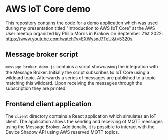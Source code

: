 # AWS IoT Core demo

This repository contains the code for a demo application which was used during my presentation titled "Introduction to AWS IoT Core" at the AWS User meetup organized by Philip Morris in Krakow on September 21st 2022: https://www.youtube.com/watch?v=EXWysnJ7TeU&t=5320s

## Message broker script
`message_broker_demo.js` contains a script showcasing the integration with the Message Broker.
Initially the script subscribes to IoT Core using a wildcard topic.
Afterwards a series of messages are published to a topic matching this wildcard.
Upon receiving the messages through the subscription they are printed.

## Frontend client application
The `client` directory contains a React application which simulates an IoT client.
The application allows the sending and receiving of MQTT messages using the Message Broker.
Additionally, it is possible to interact with the Device Shadow API using AWS reserved MQTT topics.
